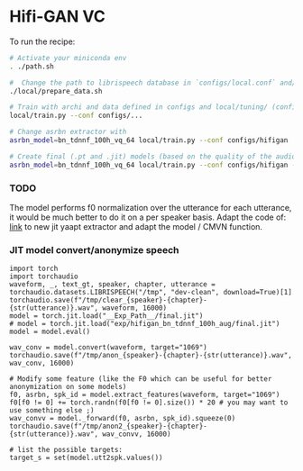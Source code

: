 Hifi-GAN VC
===

To run the recipe:

```bash
# Activate your miniconda env
. ./path.sh

#  Change the path to librispeech database in `configs/local.conf` and/or use `local/download_libri.sh`
./local/prepare_data.sh

# Train with archi and data defined in configs and local/tuning/ (configs: model_file)
local/train.py --conf configs/...

# Change asrbn extractor with
asrbn_model=bn_tdnnf_100h_vq_64 local/train.py --conf configs/hifigan

# Create final (.pt and .jit) models (based on the quality of the audio generated)
asrbn_model=bn_tdnnf_100h_vq_64 local/train.py --conf configs/hifigan --stage 10 --final-model ./exp/bn_tdnnf_100h_vq_64/g_00111000.pt
```

### TODO
The model performs f0 normalization over the utterance for each utterance, it would be much better to do it on a per speaker basis.
Adapt the code of: [link](https://github.com/deep-privacy/SA-toolkit/blob/482055bdb61f285e77115fb73e4a2af337ab9e89/pkwrap/egs/LJSpeech/local/get_f0_stats_hifi_gan_w2w2_libriTTS.py#L26) to new jit yaapt extractor and adapt the model / CMVN function.


### JIT model convert/anonymize speech

```python3
import torch
import torchaudio
waveform, _, text_gt, speaker, chapter, utterance = torchaudio.datasets.LIBRISPEECH("/tmp", "dev-clean", download=True)[1]
torchaudio.save(f"/tmp/clear_{speaker}-{chapter}-{str(utterance)}.wav", waveform, 16000)
model = torch.jit.load("__Exp_Path__/final.jit")
# model = torch.jit.load("exp/hifigan_bn_tdnnf_100h_aug/final.jit")
model = model.eval()

wav_conv = model.convert(waveform, target="1069")
torchaudio.save(f"/tmp/anon_{speaker}-{chapter}-{str(utterance)}.wav", wav_conv, 16000)

# Modify some feature (like the F0 which can be useful for better anonymization on some models)
f0, asrbn, spk_id = model.extract_features(waveform, target="1069")
f0[f0 != 0] += torch.randn(f0[f0 != 0].size()) * 20 # you may want to use something else ;)
wav_convv = model._forward(f0, asrbn, spk_id).squeeze(0)
torchaudio.save(f"/tmp/anon2_{speaker}-{chapter}-{str(utterance)}.wav", wav_convv, 16000)

# list the possible targets:
target_s = set(model.utt2spk.values())
```
